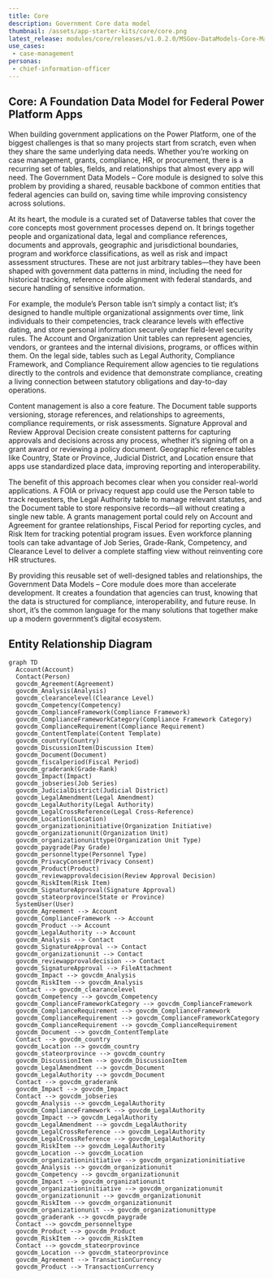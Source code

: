 ```yaml
---
title: Core
description: Government Core data model
thumbnail: /assets/app-starter-kits/core/core.png
latest_release: modules/core/releases/v1.0.2.0/MSGov-DataModels-Core-Managed%20-%201.0.2.0.zip
use_cases:
 - case-management
personas:
 - chief-information-officer
---
```


## Core: A Foundation Data Model for Federal Power Platform Apps

When building government applications on the Power Platform, one of the biggest challenges is that so many projects start from scratch, even when they share the same underlying data needs. Whether you’re working on case management, grants, compliance, HR, or procurement, there is a recurring set of tables, fields, and relationships that almost every app will need. The Government Data Models – Core module is designed to solve this problem by providing a shared, reusable backbone of common entities that federal agencies can build on, saving time while improving consistency across solutions.

At its heart, the module is a curated set of Dataverse tables that cover the core concepts most government processes depend on. It brings together people and organizational data, legal and compliance references, documents and approvals, geographic and jurisdictional boundaries, program and workforce classifications, as well as risk and impact assessment structures. These are not just arbitrary tables—they have been shaped with government data patterns in mind, including the need for historical tracking, reference code alignment with federal standards, and secure handling of sensitive information.

For example, the module’s Person table isn’t simply a contact list; it’s designed to handle multiple organizational assignments over time, link individuals to their competencies, track clearance levels with effective dating, and store personal information securely under field-level security rules. The Account and Organization Unit tables can represent agencies, vendors, or grantees and the internal divisions, programs, or offices within them. On the legal side, tables such as Legal Authority, Compliance Framework, and Compliance Requirement allow agencies to tie regulations directly to the controls and evidence that demonstrate compliance, creating a living connection between statutory obligations and day-to-day operations.

Content management is also a core feature. The Document table supports versioning, storage references, and relationships to agreements, compliance requirements, or risk assessments. Signature Approval and Review Approval Decision create consistent patterns for capturing approvals and decisions across any process, whether it’s signing off on a grant award or reviewing a policy document. Geographic reference tables like Country, State or Province, Judicial District, and Location ensure that apps use standardized place data, improving reporting and interoperability.

The benefit of this approach becomes clear when you consider real-world applications. A FOIA or privacy request app could use the Person table to track requesters, the Legal Authority table to manage relevant statutes, and the Document table to store responsive records—all without creating a single new table. A grants management portal could rely on Account and Agreement for grantee relationships, Fiscal Period for reporting cycles, and Risk Item for tracking potential program issues. Even workforce planning tools can take advantage of Job Series, Grade-Rank, Competency, and Clearance Level to deliver a complete staffing view without reinventing core HR structures.

By providing this reusable set of well-designed tables and relationships, the Government Data Models – Core module does more than accelerate development. It creates a foundation that agencies can trust, knowing that the data is structured for compliance, interoperability, and future reuse. In short, it’s the common language for the many solutions that together make up a modern government’s digital ecosystem.

## Entity Relationship Diagram

```mermaid
graph TD
  Account(Account)
  Contact(Person)
  govcdm_Agreement(Agreement)
  govcdm_Analysis(Analysis)
  govcdm_clearancelevel(Clearance Level)
  govcdm_Competency(Competency)
  govcdm_ComplianceFramework(Compliance Framework)
  govcdm_ComplianceFrameworkCategory(Compliance Framework Category)
  govcdm_ComplianceRequirement(Compliance Requirement)
  govcdm_ContentTemplate(Content Template)
  govcdm_country(Country)
  govcdm_DiscussionItem(Discussion Item)
  govcdm_Document(Document)
  govcdm_fiscalperiod(Fiscal Period)
  govcdm_graderank(Grade-Rank)
  govcdm_Impact(Impact)
  govcdm_jobseries(Job Series)
  govcdm_JudicialDistrict(Judicial District)
  govcdm_LegalAmendment(Legal Amendment)
  govcdm_LegalAuthority(Legal Authority)
  govcdm_LegalCrossReference(Legal Cross-Reference)
  govcdm_Location(Location)
  govcdm_organizationinitiative(Organization Initiative)
  govcdm_organizationunit(Organization Unit)
  govcdm_organizationunittype(Organization Unit Type)
  govcdm_paygrade(Pay Grade)
  govcdm_personneltype(Personnel Type)
  govcdm_PrivacyConsent(Privacy Consent)
  govcdm_Product(Product)
  govcdm_reviewapprovaldecision(Review Approval Decision)
  govcdm_RiskItem(Risk Item)
  govcdm_SignatureApproval(Signature Approval)
  govcdm_stateorprovince(State or Province)
  SystemUser(User)
  govcdm_Agreement --> Account
  govcdm_ComplianceFramework --> Account
  govcdm_Product --> Account
  govcdm_LegalAuthority --> Account
  govcdm_Analysis --> Contact
  govcdm_SignatureApproval --> Contact
  govcdm_organizationunit --> Contact
  govcdm_reviewapprovaldecision --> Contact
  govcdm_SignatureApproval --> FileAttachment
  govcdm_Impact --> govcdm_Analysis
  govcdm_RiskItem --> govcdm_Analysis
  Contact --> govcdm_clearancelevel
  govcdm_Competency --> govcdm_Competency
  govcdm_ComplianceFrameworkCategory --> govcdm_ComplianceFramework
  govcdm_ComplianceRequirement --> govcdm_ComplianceFramework
  govcdm_ComplianceRequirement --> govcdm_ComplianceFrameworkCategory
  govcdm_ComplianceRequirement --> govcdm_ComplianceRequirement
  govcdm_Document --> govcdm_ContentTemplate
  Contact --> govcdm_country
  govcdm_Location --> govcdm_country
  govcdm_stateorprovince --> govcdm_country
  govcdm_DiscussionItem --> govcdm_DiscussionItem
  govcdm_LegalAmendment --> govcdm_Document
  govcdm_LegalAuthority --> govcdm_Document
  Contact --> govcdm_graderank
  govcdm_Impact --> govcdm_Impact
  Contact --> govcdm_jobseries
  govcdm_Analysis --> govcdm_LegalAuthority
  govcdm_ComplianceFramework --> govcdm_LegalAuthority
  govcdm_Impact --> govcdm_LegalAuthority
  govcdm_LegalAmendment --> govcdm_LegalAuthority
  govcdm_LegalCrossReference --> govcdm_LegalAuthority
  govcdm_LegalCrossReference --> govcdm_LegalAuthority
  govcdm_RiskItem --> govcdm_LegalAuthority
  govcdm_Location --> govcdm_Location
  govcdm_organizationinitiative --> govcdm_organizationinitiative
  govcdm_Analysis --> govcdm_organizationunit
  govcdm_Competency --> govcdm_organizationunit
  govcdm_Impact --> govcdm_organizationunit
  govcdm_organizationinitiative --> govcdm_organizationunit
  govcdm_organizationunit --> govcdm_organizationunit
  govcdm_RiskItem --> govcdm_organizationunit
  govcdm_organizationunit --> govcdm_organizationunittype
  govcdm_graderank --> govcdm_paygrade
  Contact --> govcdm_personneltype
  govcdm_Product --> govcdm_Product
  govcdm_RiskItem --> govcdm_RiskItem
  Contact --> govcdm_stateorprovince
  govcdm_Location --> govcdm_stateorprovince
  govcdm_Agreement --> TransactionCurrency
  govcdm_Product --> TransactionCurrency
```

